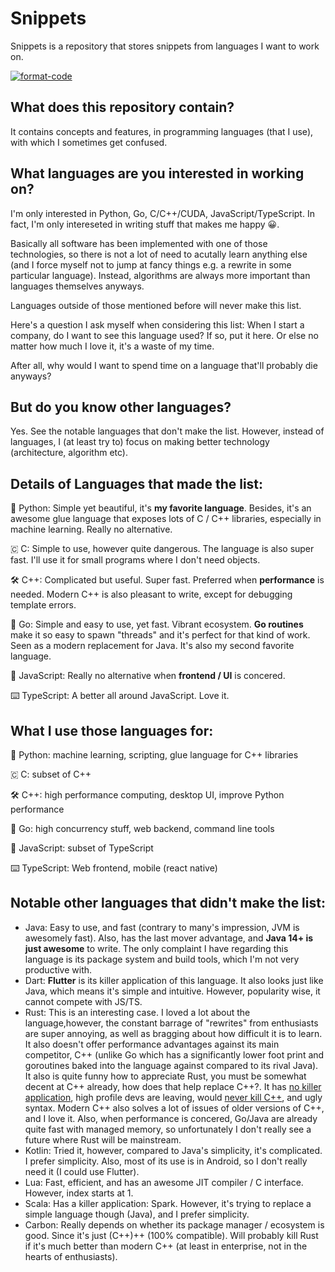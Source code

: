 # Snippets

Snippets is a repository that stores snippets from languages I want to work on.

[![format-code](https://github.com/rentruewang/quirks/actions/workflows/format.yaml/badge.svg)](https://github.com/rentruewang/quirks/actions/workflows/format.yaml)

## What does this repository contain?

It contains concepts and features, in programming languages (that I use), with which I sometimes get confused.

## What languages are you interested in working on?

I'm only interested in Python, Go, C/C++/CUDA, JavaScript/TypeScript. In fact, I'm only intereseted in writing stuff that makes me happy 😀.

Basically all software has been implemented with one of those technologies, so there is not a lot of need to acutally learn anything else (and I force myself not to jump at fancy things e.g. a rewrite in some particular language). Instead, algorithms are always more important than languages themselves anyways.

Languages outside of those mentioned before will never make this list.

Here's a question I ask myself when considering this list: When I start a company, do I want to see this language used? If so, put it here. Or else no matter how much I love it, it's a waste of my time.

After all, why would I want to spend time on a language that'll probably die anyways?

## But do you know other languages?

Yes. See the notable languages that don't make the list. However, instead of languages, I (at least try to) focus on making better technology (architecture, algorithm etc).

## Details of Languages that made the list:

🐍 Python: Simple yet beautiful, it's **my favorite language**. Besides, it's an awesome glue language that exposes lots of C / C++ libraries, especially in machine learning. Really no alternative.

🇨 C: Simple to use, however quite dangerous. The language is also super fast. I'll use it for small programs where I don't need objects.

🛠️ C++: Complicated but useful. Super fast. Preferred when **performance** is needed. Modern C++ is also pleasant to write, except for debugging template errors.

🦫 Go: Simple and easy to use, yet fast. Vibrant ecosystem. **Go routines** make it so easy to spawn "threads" and it's perfect for that kind of work. Seen as a modern replacement for Java. It's also my second favorite language.

📜 JavaScript: Really no alternative when **frontend / UI** is concered.

⌨️ TypeScript: A better all around JavaScript. Love it.

## What I use those languages for:

🐍 Python: machine learning, scripting, glue language for C++ libraries

🇨 C: subset of C++

🛠️ C++: high performance computing, desktop UI, improve Python performance

🦫 Go: high concurrency stuff, web backend, command line tools

📜 JavaScript: subset of TypeScript

⌨️ TypeScript: Web frontend, mobile (react native)

## Notable other languages that didn't make the list:

- Java: Easy to use, and fast (contrary to many's impression, JVM is awesomely fast). Also, has the last mover advantage, and **Java 14+ is just awesome** to write. The only complaint I have regarding this language is its package system and build tools, which I'm not very productive with.
- Dart: **Flutter** is its killer application of this language. It also looks just like Java, which means it's simple and intuitive. However, popularity wise, it cannot compete with JS/TS.
- Rust: This is an interesting case. I loved a lot about the language,however, the constant barrage of "rewrites" from enthusiasts are super annoying, as well as bragging about how difficult it is to learn. It also doesn't offer performance advantages against its main competitor, C++ (unlike Go which has a significantly lower foot print and goroutines baked into the language against compared to its rival Java). It also is quite funny how to appreciate Rust, you must be somewhat decent at C++ already, how does that help replace C++?. It has [no killer application](https://www.reddit.com/r/programmingcirclejerk/comments/hdqdjd/rust_is_the_wrong_solution_for_almost_everything/), high profile devs are leaving, would [never kill C++](https://www.quora.com/Will-Rust-replace-C++), and ugly syntax. Modern C++ also solves a lot of issues of older versions of C++, and I love it. Also, when performance is concered, Go/Java are already quite fast with managed memory, so unfortunately I don't really see a future where Rust will be mainstream.
- Kotlin: Tried it, however, compared to Java's simplicity, it's complicated. I prefer simplicity. Also, most of its use is in Android, so I don't really need it (I could use Flutter).
- Lua: Fast, efficient, and has an awesome JIT compiler / C interface. However, index starts at 1.
- Scala: Has a killer application: Spark. However, it's trying to replace a simple language though (Java), and I prefer simplicity.
- Carbon: Really depends on whether its package manager / ecosystem is good. Since it's just (C++)++ (100% compatible). Will probably kill Rust if it's much better than modern C++ (at least in enterprise, not in the hearts of enthusiasts).
